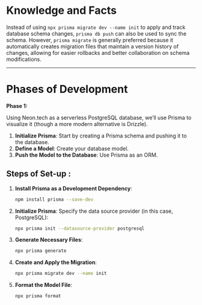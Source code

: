 # Knowledge and Facts

Instead of using `npx prisma migrate dev --name init` to apply and track database schema changes, `prisma db push` can also be used to sync the schema. However, `prisma migrate` is generally preferred because it automatically creates migration files that maintain a version history of changes, allowing for easier rollbacks and better collaboration on schema modifications.

-------------------------------------------------------------------------------------------------------------------------------------------------------------------------------------

# Phases of Development

**Phase 1:**

Using Neon.tech as a serverless PostgreSQL database, we’ll use Prisma to visualize it (though a more modern alternative is Drizzle).

1. **Initialize Prisma**: Start by creating a Prisma schema and pushing it to the database.
2. **Define a Model**: Create your database model.
3. **Push the Model to the Database**: Use Prisma as an ORM.

## Steps of Set-up :

   1. **Install Prisma as a Development Dependency**:
      ```bash
      npm install prisma --save-dev
      ```

   2. **Initialize Prisma**: Specify the data source provider (in this case, PostgreSQL):
      ```bash
      npx prisma init --datasource-provider postgresql
      ```

   3. **Generate Necessary Files**:
      ```bash
      npx prisma generate
      ```

   4. **Create and Apply the Migration**:
      ```bash
      npx prisma migrate dev --name init
      ```

   5. **Format the Model File**:
      ```bash
      npx prisma format
      ```
